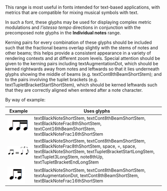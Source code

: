 This range is most useful in fonts intended for text-based applications,
with metrics that are compatible for mixing musical symbols with text.

In such a font, these glyphs may be used for displaying complex metric
modulations and *l’istesso tempo* directions in conjunction with the
precomposed note glyphs in the **Individual notes** range.

Kerning pairs for every combination of these glyphs should be included
such that the fractional beams overlap slightly with the stems of notes
and other beams; this helps provide a consistent appearance in a variety
of rendering contexts and at different zoom levels. Special attention
should be given to the kerning pairs including textAugmentationDot,
which should be kerned rightwards away from notes and leftwards so that
it lies underneath glyphs showing the middle of beams (e.g.
textCont8thBeamShortStem); and to the pairs involving the tuplet
brackets (e.g. textTupletBracketStartShortStem), which should be kerned
leftwards such that they are correctly aligned when entered after a note
character.

By way of example:

| **Example** | **Uses glyphs** |
| ----------- | --------------- |
| ![](../media/beamed-8ths-16ths.png) | textBlackNoteShortStem, textCont8thBeamShortStem, textBlackNoteFrac8thShortStem, textCont16thBeamShortStem, textBlackNoteFrac16thShortStem
| ![](../media/beamed-8ths-equals-triplet.png) | textBlackNoteShortStem, textCont8thBeamShortStem, textBlackNoteFrac8thShortStem, space, =, space, textBlackNoteShortStem, textTupletBracketStartLongStem, textTuplet3LongStem, note8thUp, textTupletBracketEndLongStem
| ![](../media/beamed-dotted-8th-16th.png) | textBlackNoteShortStem, textCont8thBeamShortStem, textAugmentationDot, textCont8thBeamShortStem, textBlackNoteFrac16thShortStem
